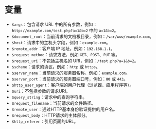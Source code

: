 # 变量

- `$args`：包含请求 URL 中的所有参数，例如：`http://example.com/test.php?a=1&b=2` 中的 `a=1&b=2`。
- `$document_root`：当前请求的文档根目录，例如：`/var/www/example.com`。
- `$host`：请求中的主机头字段，例如：`example.com`。
- `$remote_addr`：客户端 IP 地址，例如：`192.168.1.1`。
- `$request_method`：请求方法，例如 `GET`、`POST`、`PUT` 等。
- `$request_uri`：不包括主机名的 URI，例如：`/test.php?a=1&b=2`。
- `$scheme`：请求的协议，例如：`http` 或 `https`。
- `$server_name`：当前请求的服务器名称，例如：`example.com`。
- `$server_port`：当前请求的服务器端口号，例如：`80` 或 `443`。
- `$http_user_agent`：客户端的用户代理（浏览器、应用程序等）。
- `$uri`：不包括参数的请求URI。
- `$query_string`：请求中的查询字符串。
- `$request_filename`：当前请求的文件路径。
- `$remote_user`：通过HTTP基本身份验证提供的用户名。
- `$request_body`：HTTP请求的主体部分。
- `$http_referer`：引用页面的URL。
